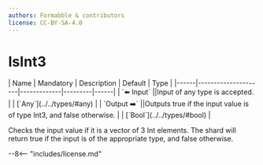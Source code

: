 ```yaml
---
authors: Formabble & contributors
license: CC-BY-SA-4.0
---
```



# IsInt3

<div class="sh-parameters" markdown="1">
| Name | Mandatory | Description | Default | Type |
|------|---------------------|-------------|---------|------|
| `⬅️ Input` ||Input of any type is accepted. | | [`Any`](../../types/#any) |
| `Output ➡️` ||Outputs true if the input value is of type Int3, and false otherwise. | | [`Bool`](../../types/#bool) |

</div>

Checks the input value if it is a vector of 3 Int elements. The shard will return true if the input is of the appropriate type, and false otherwise.

--8<-- "includes/license.md"

